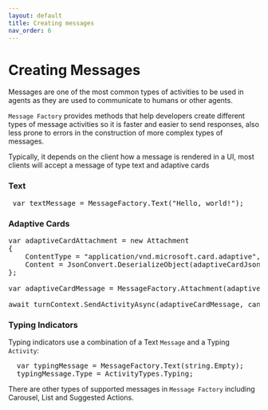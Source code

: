 ```yaml
---
layout: default
title: Creating messages
nav_order: 6
---
```


# Creating Messages

Messages are one of the most common types of activities to be used in agents as they are used to communicate to humans or other agents.

`Message Factory` provides methods that help developers create different types of message activities so it is faster and easier to send responses, also less prone to errors in the construction of more complex types of messages.

Typically, it depends on the client how a message is rendered in a UI, most clients will accept a message of type text and adaptive cards

### Text

<pre>
 var textMessage = MessageFactory.Text("Hello, world!");
</pre>

### Adaptive Cards

<pre>
var adaptiveCardAttachment = new Attachment
{
    ContentType = "application/vnd.microsoft.card.adaptive",
    Content = JsonConvert.DeserializeObject(adaptiveCardJson)
};

var adaptiveCardMessage = MessageFactory.Attachment(adaptiveCardAttachment);

await turnContext.SendActivityAsync(adaptiveCardMessage, cancellationToken);
</pre>

### Typing Indicators

Typing indicators use a combination of a Text `Message` and a Typing `Activity`:

<pre>
  var typingMessage = MessageFactory.Text(string.Empty);
  typingMessage.Type = ActivityTypes.Typing;
</pre>

There are other types of supported messages in `Message Factory` including Carousel, List and Suggested Actions. 
